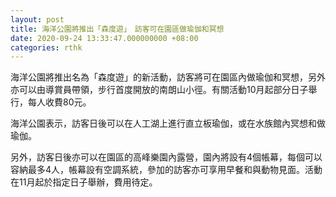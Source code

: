 ```yaml
---
layout: post
title: 海洋公園將推出「森度遊」　訪客可在園區做瑜伽和冥想
date: 2020-09-24 13:33:47.000000000 +08:00
categories: rthk
---
```


海洋公園將推出名為「森度遊」的新活動，訪客將可在園區內做瑜伽和冥想，另外亦可以由導賞員帶領，步行首度開放的南朗山小徑。有關活動10月起部分日子舉行，每人收費80元。

海洋公園表示，訪客日後可以在人工湖上進行直立板瑜伽，或在水族館內冥想和做瑜伽。

另外，訪客日後亦可以在園區的高峰樂園內露營，園內將設有4個帳幕，每個可以容納最多4人，帳幕設有空調系統，參加的訪客亦可享用早餐和與動物見面。活動在11月起於指定日子舉辦，費用待定。
